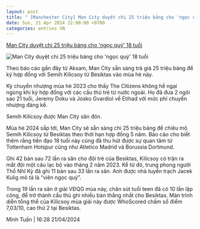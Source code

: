 ```yaml
---
layout: post
title: " [Manchester City] Man City duyệt chi 25 triệu bảng cho 'ngọc quý' 18 tuổi"
date: Sun, 21 Apr 2024 22:00:00 +0700
categories: entries VN
---
```

[Man City duyệt chi 25 triệu bảng cho 'ngọc quý' 18 tuổi](https://www.tinthethao.com.vn/man-city-duyet-chi-25-trieu-bang-cho-ngoc-quy-18-tuoi-d757180.html)

![Man City duyệt chi 25 triệu bảng cho 'ngọc quý' 18 tuổi](https://media.tinthethao.com.vn/resize/534x280/files/bongda/2024/04/21/man-city-duyet-chi-25-trieu-bang-cho-ngoc-quy-18-tuoi-154223jpg.jpg)

Theo báo cáo gần đây từ Aksam, Man City sẵn sàng trả giá 25 triệu bảng để ký hợp đồng với Semih Kilicsoy từ Besiktas vào mùa hè này.

Kỳ chuyển nhượng mùa hè 2023 cho thấy The Citizens không hề ngại ngùng khi ký hợp đồng với các cầu thủ trẻ từ nước ngoài. Họ đã đưa 2 ngôi sao 21 tuổi, Jeremy Doku và Josko Gvardiol về Etihad với mức phí chuyển nhượng đáng kể.

Semih Kilicsoy được Man City săn đón.

Mùa hè 2024 sắp tới, Man City sẽ sẵn sàng chi 25 triệu bảng để chiêu mộ Semih Kilicsoy từ Besiktas theo thời hạn hợp đồng 5 năm. Báo cáo cho biết thêm rằng tiền đạo 18 tuổi này cũng đã thu hút được sự quan tâm từ Tottenham Hotspur cũng như Atletico Madrid và Borussia Dortmund.

Ghi 42 bàn sau 72 lần ra sân cho đội trẻ của Besiktas, Kilicsoy có trận ra mắt đội một câu lạc bộ vào tháng 2 năm 2023. Kể từ đó, trung phong người Thổ Nhĩ Kỳ đã ghi 11 bàn sau 33 lần ra sân. Anh được nhà tuyển trạch Jacek Kulig mô tả là “viên ngọc quý”.

Trong 19 lần ra sân ở giải VĐQG mùa này, chân sút tuổi teen đã có 10 lần lập công, để trở thành cầu thủ ghi nhiều bàn thắng nhất cho Besiktas. Màn trình diễn tổng thể của Kilicsoy mùa giải này được WhoScored chấm số điểm 7,03/10, cao thứ 2 tại Besiktas.

Minh Tuấn | 16:28 21/04/2024

